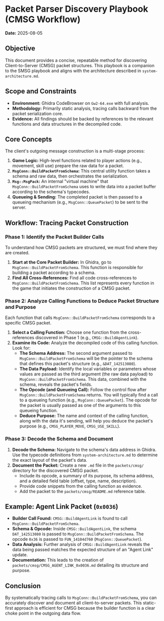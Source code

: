 # Packet Parser Discovery Playbook (CMSG Workflow)

**Date:** 2025-08-05

## Objective

This document provides a concise, repeatable method for discovering Client-to-Server (CMSG) packet structures. This playbook is a companion to the SMSG playbook and aligns with the architecture described in `system-architecture.md`.

## Scope and Constraints

*   **Environment:** Ghidra CodeBrowser on `Gw2-64.exe` with full analysis.
*   **Methodology:** Primarily static analysis, tracing calls backward from the packet serialization core.
*   **Evidence:** All findings should be backed by references to the relevant functions and data structures in the decompiled code.

## Core Concepts

The client's outgoing message construction is a multi-stage process:

1.  **Game Logic:** High-level functions related to player actions (e.g., movement, skill use) prepare the raw data for a packet.
2.  **`MsgConn::BuildPacketFromSchema`:** This central utility function takes a schema and raw data, then orchestrates the serialization.
3.  **`Msg::MsgPack`:** An internal "virtual machine" that `MsgConn::BuildPacketFromSchema` uses to write data into a packet buffer according to the schema's typecodes.
4.  **Queueing & Sending:** The completed packet is then passed to a queueing mechanism (e.g., `MsgConn::QueuePacket`) to be sent to the server.

## Workflow: Tracing Packet Construction

### Phase 1: Identify the Packet Builder Calls

To understand how CMSG packets are structured, we must find where they are created.

1.  **Start at the Core Packet Builder:** In Ghidra, go to `MsgConn::BuildPacketFromSchema`. This function is responsible for building a packet according to a schema.
2.  **Find All Cross-References:** Find all code cross-references to `MsgConn::BuildPacketFromSchema`. This list represents every function in the game that initiates the construction of a CMSG packet.

### Phase 2: Analyze Calling Functions to Deduce Packet Structure and Purpose

Each function that calls `MsgConn::BuildPacketFromSchema` corresponds to a specific CMSG packet.

1.  **Select a Calling Function:** Choose one function from the cross-references discovered in Phase 1 (e.g., `CMSG::BuildAgentLink`).
2.  **Examine its Code:** Analyze the decompiled code of this calling function. Look for:
    *   **The Schema Address:** The second argument passed to `MsgConn::BuildPacketFromSchema` will be the pointer to the schema that defines this packet's structure (e.g., `&DAT_142513080`).
    *   **The Data Payload:** Identify the local variables or parameters whose values are passed as the third argument (the raw data payload) to `MsgConn::BuildPacketFromSchema`. This data, combined with the schema, reveals the packet's fields.
    *   **The Opcode (and Queueing Call):** Follow the control flow after `MsgConn::BuildPacketFromSchema` returns. You will typically find a call to a queueing function (e.g., `MsgConn::QueuePacket`). The opcode for the packet is usually passed as one of the arguments to this queueing function.
    *   **Deduce Purpose:** The name and context of the calling function, along with the data it's sending, will help you deduce the packet's purpose (e.g., `CMSG_PLAYER_MOVE`, `CMSG_USE_SKILL`).

### Phase 3: Decode the Schema and Document

1.  **Decode the Schema:** Navigate to the schema's data address in Ghidra. Use the typecode definitions from `system-architecture.md` to determine the exact layout of the packet's data.
2.  **Document the Packet:** Create a new `.md` file in the `packets/cmsg/` directory for the discovered CMSG packet.
    *   Include its opcode, a summary of its purpose, its schema address, and a detailed field table (offset, type, name, description).
    *   Provide code snippets from the calling function as evidence.
    *   Add the packet to the `packets/cmsg/README.md` reference table.

## Example: Agent Link Packet (`0x0036`)

*   **Builder Call Found:** `CMSG::BuildAgentLink` is found to call `MsgConn::BuildPacketFromSchema`.
*   **Schema & Opcode:** Inside `CMSG::BuildAgentLink`, the schema `DAT_142513080` is passed to `MsgConn::BuildPacketFromSchema`. The opcode `0x36` is passed to `FUN_14104d760` (`MsgConn::QueuePacket`).
*   **Data Analysis:** Further analysis of `CMSG::BuildAgentLink` reveals the data being passed matches the expected structure of an "Agent Link" update.
*   **Documentation:** This leads to the creation of `packets/cmsg/CMSG_AGENT_LINK_0x0036.md` detailing its structure and purpose.

## Conclusion

By systematically tracing calls to `MsgConn::BuildPacketFromSchema`, you can accurately discover and document all client-to-server packets. This static-first approach is efficient for CMSG because the builder function is a clear choke point in the outgoing data flow.